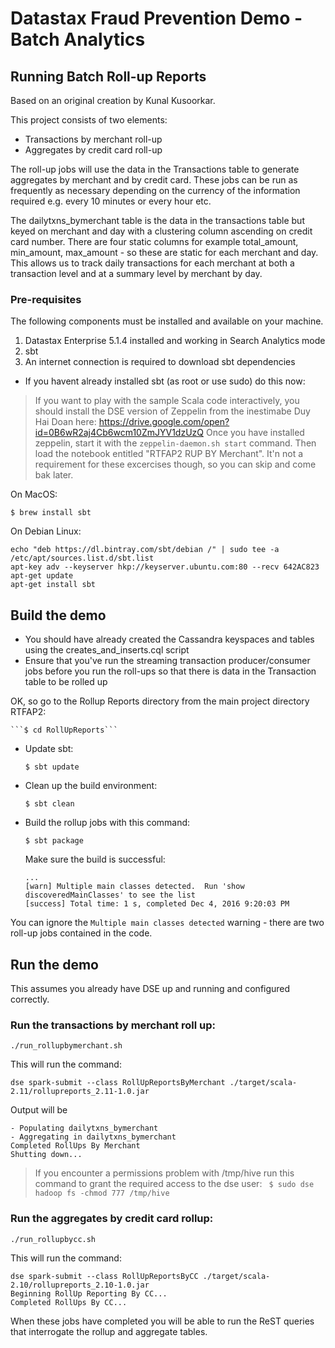 # Datastax Fraud Prevention Demo - Batch Analytics

## Running Batch Roll-up Reports

Based on an original creation by Kunal Kusoorkar.

This project consists of two elements:
   
* Transactions by merchant roll-up
* Aggregates by credit card roll-up

The roll-up jobs will use the data in the Transactions table to generate aggregates by merchant and by credit card. 
These jobs can be run as frequently as necessary depending on the currency of the information required e.g. every 10 minutes or every hour etc.

The dailytxns_bymerchant table is the data in the transactions table but keyed on merchant and day with a clustering column ascending on credit card number.
There are four static columns for example total_amount, min_amount, max_amount - so these are static for each merchant and day. This allows us to track daily transactions for each merchant at both a transaction level and at a summary level by merchant by day.

### Pre-requisites
The following components must be installed and available on your machine.

  1. Datastax Enterprise 5.1.4 installed and working in Search Analytics mode
  2. sbt
  3. An internet connection is required to download sbt dependencies

  * If you havent already installed sbt (as root or use sudo) do this now:

> If you want to play with the sample Scala code interactively, you should install the DSE version of Zeppelin from the inestimabe Duy Hai Doan here: https://drive.google.com/open?id=0B6wR2aj4Cb6wcm10ZmJYV1dzUzQ 
Once you have installed zeppelin, start it with the ```zeppelin-daemon.sh start``` command. Then load the notebook entitled "RTFAP2 RUP BY Merchant". It'n not a requirement for these excercises though, so you can skip and come bak later.

On MacOS:
```
$ brew install sbt
```
On Debian Linux:
```
echo "deb https://dl.bintray.com/sbt/debian /" | sudo tee -a /etc/apt/sources.list.d/sbt.list
apt-key adv --keyserver hkp://keyserver.ubuntu.com:80 --recv 642AC823
apt-get update
apt-get install sbt
```

## Build the demo

  * You should have already created the Cassandra keyspaces and tables using the creates_and_inserts.cql script
  * Ensure that you've run the streaming transaction producer/consumer jobs before you run the roll-ups so that there is data in the Transaction table to be rolled up

OK, so go to the Rollup Reports directory from the main project directory RTFAP2:

    ```$ cd RollUpReports```
    
  * Update sbt:

    ```$ sbt update```
    
 * Clean up the build environment:

    ```$ sbt clean```
    
 * Build the rollup jobs with this command:

    ```$ sbt package```
    
    Make sure the build is successful:
    ```
    ...
   [warn] Multiple main classes detected.  Run 'show discoveredMainClasses' to see the list
   [success] Total time: 1 s, completed Dec 4, 2016 9:20:03 PM
    ```
You can ignore the ```Multiple main classes detected``` warning - there are two roll-up jobs contained in the code.

## Run the demo

This assumes you already have DSE up and running and configured correctly.

### Run the transactions by merchant roll up: 

```
./run_rollupbymerchant.sh
```

This will run the command:

```
dse spark-submit --class RollUpReportsByMerchant ./target/scala-2.11/rollupreports_2.11-1.0.jar
```
Output will be 
```
- Populating dailytxns_bymerchant
- Aggregating in dailytxns_bymerchant
Completed RollUps By Merchant
Shutting down...
```

> If you encounter a permissions problem with /tmp/hive run this command to grant the required access to the dse user: ```
$ sudo dse hadoop fs -chmod 777 /tmp/hive```

### Run the aggregates by credit card rollup: 

```
./run_rollupbycc.sh
```

This will run the command:
```
dse spark-submit --class RollUpReportsByCC ./target/scala-2.10/rollupreports_2.10-1.0.jar
Beginning RollUp Reporting By CC...
Completed RollUps By CC...  
```

When these jobs have completed you will be able to run the ReST queries that interrogate the rollup and aggregate tables.
